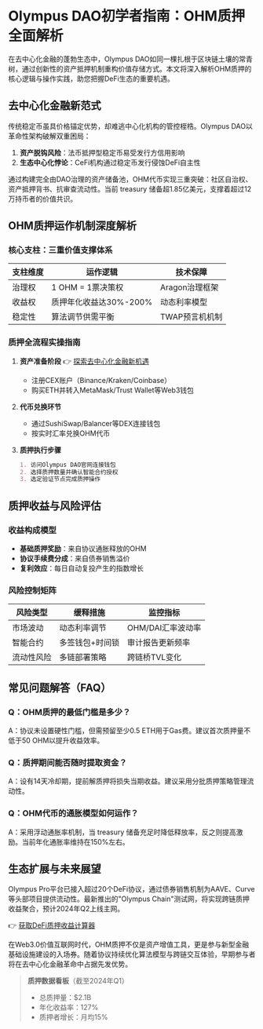 # Olympus DAO初学者指南：OHM质押全面解析

在去中心化金融的蓬勃生态中，Olympus DAO如同一棵扎根于区块链土壤的常青树，通过创新性的资产抵押机制重构价值存储方式。本文将深入解析OHM质押的核心逻辑与操作实践，助您把握DeFi生态的重要机遇。

## 去中心化金融新范式

传统稳定币虽具价格锚定优势，却难逃中心化机构的管控桎梏。Olympus DAO以革命性架构破解双重困局：

1. **资产脱钩风险**：法币抵押型稳定币易受发行方信用影响
2. **生态中心化悖论**：CeFi机构通过稳定币发行侵蚀DeFi自主性

通过构建完全由DAO治理的资产储备池，OHM代币实现三重突破：社区自治权、资产抵押背书、抗审查流动性。当前 treasury 储备超1.85亿美元，支撑着超过12万持币者的价值共识。

## OHM质押运作机制深度解析

### 核心支柱：三重价值支撑体系
| 支柱维度 | 运作逻辑 | 技术保障 |
|---------|----------|----------|
| 治理权 | 1 OHM = 1票决策权 | Aragon治理框架 |
| 收益权 | 质押年化收益达30%-200% | 动态利率模型 |
| 稳定性 | 算法调节供需平衡 | TWAP预言机机制 |

### 质押全流程实操指南
1. **资产准备阶段**
   👉 [探索去中心化金融新机遇](https://bit.ly/okx_welcome)
   - 注册CEX账户（Binance/Kraken/Coinbase）
   - 购买ETH并转入MetaMask/Trust Wallet等Web3钱包

2. **代币兑换环节**
   - 通过SushiSwap/Balancer等DEX连接钱包
   - 按实时汇率兑换OHM代币

3. **质押执行步骤**
   ```markdown
   1. 访问Olympus DAO官网连接钱包
   2. 选择质押数量并确认智能合约授权
   3. 选定验证节点完成质押操作
   ```

## 质押收益与风险评估

### 收益构成模型
- **基础质押奖励**：来自协议通胀释放的OHM
- **协议手续费分成**：来自债券销售溢价
- **复利效应**：每日自动复投产生的指数增长

### 风险控制矩阵
| 风险类型 | 缓释措施 | 监控指标 |
|---------|----------|----------|
| 市场波动 | 动态利率调节 | OHM/DAI汇率波动率 |
| 智能合约 | 多签钱包+时间锁 | 审计报告更新频率 |
| 流动性风险 | 多链部署策略 | 跨链桥TVL变化 |

## 常见问题解答（FAQ）

### Q：OHM质押的最低门槛是多少？
A：协议未设置硬性门槛，但需预留至少0.5 ETH用于Gas费。建议首次质押量不低于50 OHM以提升收益效率。

### Q：质押期间能否随时提取资金？
A：设有14天冷却期，提前解质押将损失当期收益。建议采用分批质押策略管理流动性。

### Q：OHM代币的通胀模型如何运作？
A：采用浮动通胀率机制，当 treasury 储备充足时降低释放率，反之则提高激励。当前年化通胀率维持在150%左右。

## 生态扩展与未来展望

Olympus Pro平台已接入超过20个DeFi协议，通过债券销售机制为AAVE、Curve等头部项目提供流动性。最新推出的"Olympus Chain"测试网，将实现跨链质押收益聚合，预计2024年Q2上线主网。

👉 [获取DeFi质押收益计算器](https://bit.ly/okx_welcome)

在Web3.0价值互联网时代，OHM质押不仅是资产增值工具，更是参与新型金融基础设施建设的入场券。随着协议持续优化算法模型与跨链交互体验，早期参与者将在去中心化金融革命中占据先发优势。

> **质押数据看板**（截至2024年Q1）
> - 总质押量：$2.1B
> - 年化收益率：127%
> - 质押者增长：月均15%
